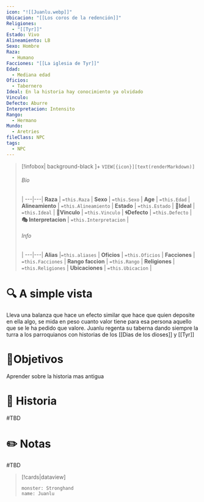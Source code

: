 ```yaml
---
icon: "![[Juanlu.webp]]"
Ubicacion: "[[Los coros de la redención]]"
Religiones:
  - "[[Tyr]]"
Estado: Vivo
Alineamiento: LB
Sexo: Hombre
Raza:
  - Humano
Facciones: "[[La iglesia de Tyr]]"
Edad:
  - Mediana edad
Oficios:
  - Tabernero
Ideal: En la historia hay conocimiento ya olvidado
Vinculo: 
Defecto: Aburre
Interpretacion: Intensito
Rango:
  - Hermano
Mundo:
  - Aretries
fileClass: NPC
tags:
  - NPC
---
```



> [!infobox| background-black ]+
`VIEW[{icon}][text(renderMarkdown)]`
> ###### Bio
>  |
> ---|---|
> **Raza** | `=this.Raza` |
> **Sexo** | `=this.Sexo` |
> **Age** | `=this.Edad` |
> **Alineamiento** | `=this.Alineamiento` |
> **Estado** | `=this.Estado` |
>  **💭Ideal** | `=this.Ideal` |
>  **🔗Vinculo** | `=this.Vinculo` |
>  **🌀Defecto** | `=this.Defecto` |
>  **🎭 Interpretacion** | `=this.Interpretacion` |
> ###### Info
>  |
> ---|---|
> **Alias** |`=this.aliases` |
> **Oficios** | `=this.Oficios` |
> **Facciones** | `=this.Facciones` |
> **Rango faccion** |  `=this.Rango` |
> **Religiones** | `=this.Religiones` |
> **Ubicaciones** | `=this.Ubicacion` |

# 🔍 A simple vista

Lleva una balanza que hace un efecto similar que hace que quien deposite en ella algo, se mida en peso cuanto valor tiene para esa persona aquello que se le ha pedido que valore. Juanlu regenta su taberna dando siempre la turra a los parroquianos con historias de los [[Dias de los dioses]] y [[Tyr]]

# 🎯Objetivos

Aprender sobre la historia mas antigua

# 📜 Historia

#TBD
# ✏️ Notas

#TBD

> [!cards|dataview] 
> ```statblock
>monster: Stronghand
>name: Juanlu
> ```